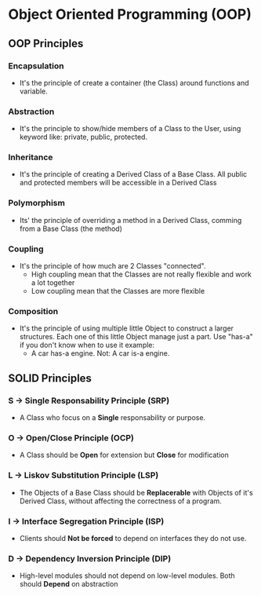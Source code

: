 # Object Oriented Programming (OOP)
## OOP Principles
### Encapsulation
- It's the principle of create a container (the Class) around functions and variable. 
### Abstraction
- It's the principle to show/hide members of a Class to the User, using keyword like: private, public, protected.
### Inheritance
- It's the principle of creating a Derived Class of a Base Class. All public and protected members will be accessible in a Derived Class
### Polymorphism
- Its' the principle of overriding a method in a Derived Class, comming from a Base Class (the method)
### Coupling
- It's the principle of how much are 2 Classes "connected".
  - High coupling mean that the Classes are not really flexible and work a lot together
  - Low coupling mean that the Classes are more flexible
### Composition
- It's the principle of using multiple little Object to construct a larger structures. Each one of this little Object manage just a part. Use "has-a" if you don't know when to use it example: 
  - A car has-a engine. Not: A car is-a engine.

## SOLID Principles
### S -> Single Responsability Principle (SRP) 
- A Class who focus on a **Single** responsability or purpose.
### O -> Open/Close Principle (OCP)
- A Class should be **Open** for extension but **Close** for modification
### L -> Liskov Substitution Principle (LSP)
- The Objects of a Base Class should be **Replacerable** with Objects of it's Derived Class, without affecting the correctness of a program.
### I -> Interface Segregation Principle (ISP)
- Clients should **Not be forced** to depend on interfaces they do not use.
### D -> Dependency Inversion Principle (DIP)
- High-level modules should not depend on low-level modules. Both should **Depend** on abstraction